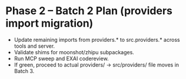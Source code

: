 # Phase 2 – Batch 2 Plan (providers import migration)

- Update remaining imports from providers.* to src.providers.* across tools and server.
- Validate shims for moonshot/zhipu subpackages.
- Run MCP sweep and EXAI codereview.
- If green, proceed to actual providers/ -> src/providers/ file moves in Batch 3.
